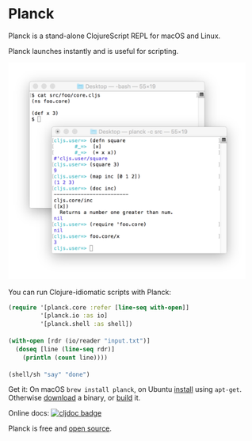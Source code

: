 # Planck

Planck is a stand-alone ClojureScript REPL for macOS and Linux.

Planck launches instantly and is useful for scripting.

<img src="img/screenshot.png" style="max-width: 95%;"/>

You can run Clojure-idiomatic scripts with Planck:

```clojure
(require '[planck.core :refer [line-seq with-open]]
         '[planck.io :as io]
         '[planck.shell :as shell])

(with-open [rdr (io/reader "input.txt")]
  (doseq [line (line-seq rdr)]
    (println (count line))))

(shell/sh "say" "done")
```

Get it: On macOS `brew install planck`, on Ubuntu [install](https://cljdoc.org/d/planck/planck/CURRENT/doc/setup) using `apt-get`. Otherwise [download](https://planck-repl.org/binaries/) a binary, or [build](https://github.com/planck-repl/planck#building) it.

Online docs: [![cljdoc badge](https://cljdoc.org/badge/planck/planck)](https://cljdoc.org/d/planck/planck/CURRENT)

Planck is free and [open source](https://github.com/planck-repl/planck).
